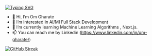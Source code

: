 [![Typing SVG](https://readme-typing-svg.herokuapp.com?font=Bungee+Spice&size=25&pause=1000&color=786CF7&center=true&random=true&width=438&lines=AI%2FML+Engineer;Tech+Enthusiastic;Data+Analyst;Full+Stack+Developer)](https://git.io/typing-svg)

- 👋 Hi, I’m Om Gharate
- 👀 I’m interested in AI/Ml Full Stack Development
- 🌱 I’m currently learning Machine Learning Algorithms , Next.js. 
- 📫 You can reach me by Linkedin (https://www.linkedin.com/in/om-gharate/)
<!---
Omg018/Omg018 is a ✨ special ✨ repository because its `README.md` (this file) appears on your GitHub profile.
You can click the Preview link to take a look at your changes.
--->
[![GitHub Streak](https://streak-stats.demolab.com?user=Omg018&theme=dark&hide_border=true&date_format=j%20M%5B%20Y%5D&exclude_days=Mon%2CTue%2CWed)](https://git.io/streak-stats)
